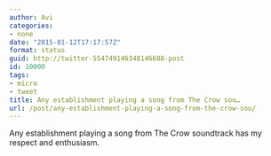 ```yaml
---
author: Avi
categories:
- none
date: "2015-01-12T17:17:57Z"
format: status
guid: http://twitter-554749146348146688-post
id: 10000
tags:
- micro
- tweet
title: Any establishment playing a song from The Crow sou…
url: /post/any-establishment-playing-a-song-from-the-crow-sou/
---
```

Any establishment playing a song from The Crow soundtrack has my respect and enthusiasm.